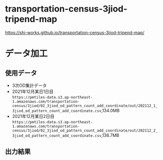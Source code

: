 # transportation-census-3jiod-tripend-map

https://shi-works.github.io/transportation-census-3jiod-tripend-map/

# データ加工
## 使用データ
- 3次OD集計データ
- 2021年12月某日1日目  
`https://pmtiles-data.s3.ap-northeast-1.amazonaws.com/transportation-census/3jiod/02_3jiod_od_pattern_count_add_coordinate/out/202112_1_3jiod_od_pattern_count_add_coordinate.csv`,134.0MB
- 2021年12月某日2日目  
`https://pmtiles-data.s3.ap-northeast-1.amazonaws.com/transportation-census/3jiod/02_3jiod_od_pattern_count_add_coordinate/out/202112_2_3jiod_od_pattern_count_add_coordinate.csv`,136.7MB

## 出力結果
